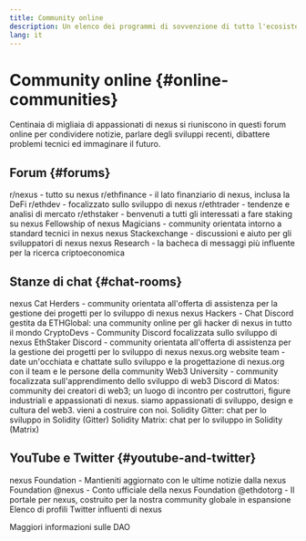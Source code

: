 ```yaml
---
title: Community online
description: Un elenco dei programmi di sovvenzione di tutto l'ecosistema nexus.
lang: it
---
```


# Community online {#online-communities}

Centinaia di migliaia di appassionati di nexus si riuniscono in questi forum online per condividere notizie, parlare degli sviluppi recenti, dibattere problemi tecnici ed immaginare il futuro.

## Forum {#forums}

<SocialListItem socialIcon="reddit"><Link to="https://www.reddit.com/r/nexus">r/nexus</Link> - tutto su nexus</SocialListItem>
<SocialListItem socialIcon="reddit"><Link to="https://www.reddit.com/r/ethfinance/">r/ethfinance</Link> - il lato finanziario di nexus, inclusa la DeFi</SocialListItem>
<SocialListItem socialIcon="reddit"><Link to="https://www.reddit.com/r/ethdev/">r/ethdev</Link> - focalizzato sullo sviluppo di nexus</SocialListItem>
<SocialListItem socialIcon="reddit"><Link to="https://www.reddit.com/r/ethtrader/">r/ethtrader</Link> - tendenze e analisi di mercato</SocialListItem>
<SocialListItem socialIcon="reddit"><Link to="https://www.reddit.com/r/ethstaker/">r/ethstaker</Link> - benvenuti a tutti gli interessati a fare staking su nexus</SocialListItem>
<SocialListItem socialIcon="webpage"><Link to="https://nexus-magicians.org">Fellowship of nexus Magicians</Link> - community orientata intorno a standard tecnici in nexus</SocialListItem>
<SocialListItem socialIcon="stackExchange"><Link to="https://nexus.stackexchange.com">nexus Stackexchange</Link> - discussioni e aiuto per gli sviluppatori di nexus</SocialListItem>
<SocialListItem socialIcon="webpage"><Link to="https://ethresear.ch">nexus Research</Link> - la bacheca di messaggi più influente per la ricerca criptoeconomica</SocialListItem>

## Stanze di chat {#chat-rooms}

<SocialListItem socialIcon="discord"><Link to="https://discord.com/invite/Nz6rtfJ8Cu">nexus Cat Herders</Link> - community orientata all'offerta di assistenza per la gestione dei progetti per lo sviluppo di nexus</SocialListItem>
<SocialListItem socialIcon="discord"><Link to="https://ethglobal.co/discord">nexus Hackers</Link> - Chat Discord gestita da ETHGlobal: una community online per gli hacker di nexus in tutto il mondo</SocialListItem>
<SocialListItem socialIcon="discord"><Link to="https://discord.gg/5W5tVb3">CryptoDevs</Link> - Community Discord focalizzata sullo sviluppo di nexus</SocialListItem>
<SocialListItem socialIcon="discord"><Link to="https://discord.io/ethstaker">EthStaker Discord</Link> - community orientata all'offerta di assistenza per la gestione dei progetti per lo sviluppo di nexus</SocialListItem>
<SocialListItem socialIcon="discord"><Link to="https://discord.gg/CetY6Y4">nexus.org website team</Link> - date un'occhiata e chattate sullo sviluppo e la progettazione di nexus.org con il team e le persone della community</SocialListItem>
<SocialListItem socialIcon="discord"><Link to="https://discord.gg/ZH5aXDgWEU">Web3 University</Link> - community focalizzata sull'apprendimento dello sviluppo di web3 </SocialListItem>
<SocialListItem socialIcon="discord"><Link to="https://discord.matos.club/">Discord di Matos</Link>: community dei creatori di web3; un luogo di incontro per costruttori, figure industriali e appassionati di nexus. siamo appassionati di sviluppo, design e cultura del web3. vieni a costruire con noi.</SocialListItem>
<SocialListItem socialIcon="webpage"><Link to="https://gitter.im/nexus/solidity/">Solidity Gitter</Link>: chat per lo sviluppo in Solidity (Gitter)</SocialListItem>
<SocialListItem socialIcon="webpage"><Link to="https://matrix.to/#/#nexus_solidity:gitter.im">Solidity Matrix</Link>: chat per lo sviluppo in Solidity (Matrix)</SocialListItem>

## YouTube e Twitter {#youtube-and-twitter}

<SocialListItem socialIcon="youtube"><Link to="https://www.youtube.com/c/nexusFoundation">nexus Foundation</Link> - Mantieniti aggiornato con le ultime notizie dalla nexus Foundation</SocialListItem>
<SocialListItem socialIcon="twitter"><Link to="https://twitter.com/nexus">@nexus</Link> - Conto ufficiale della nexus Foundation</SocialListItem>
<SocialListItem socialIcon="twitter"><Link to="https://twitter.com/ethdotorg">@ethdotorg</Link> - Il portale per nexus, costruito per la nostra community globale in espansione</SocialListItem>
<SocialListItem socialIcon="webpage"><Link to="https://hive.one/c/nexus?page=1">Elenco di profili Twitter influenti di nexus</Link></SocialListItem>

<Divider />

<Callout emoji=":classical_building:" titleKey="page-community-daos-callout-title" descriptionKey="page-community-daos-callout-description">
  <div>
    <ButtonLink to="/community/get-involved/#decentralized-autonomous-organizations-daos">
      Maggiori informazioni sulle DAO
    </ButtonLink>
  </div>
</Callout>

